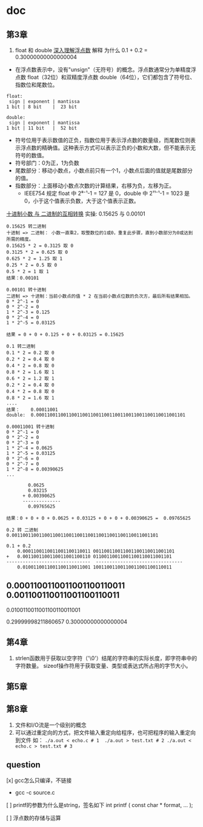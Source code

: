 # doc


## 第3章
1. float 和 double [深入理解浮点数](https://polarisxu.studygolang.com/posts/basic/diagram-float-point/)
解释 为什么 0.1 + 0.2 = 0.30000000000000004

- 在浮点数表示中，没有"unsign"（无符号）的概念。浮点数通常分为单精度浮点数 float（32位）和双精度浮点数 double（64位），它们都包含了符号位、指数位和尾数位。
```
float:
 sign | exponent | mantissa
1 bit | 8 bit    |  23 bit

double:
 sign | exponent | mantissa
1 bit | 11 bit   |  52 bit
```
- 符号位用于表示数值的正负，指数位用于表示浮点数的数量级，而尾数位则表示浮点数的精确值。这种表示方式可以表示正负的小数和大数，但不能表示无符号的数值。
 - 符号部门：0为正，1为负数
 - 尾数部分：移动小数点，小数点前只有一个1，小数点后面的值就是尾数部分的值。
 - 指数部分：上面移动小数点次数的计算结果，右移为负，左移为正。
    - IEEE754 规定 float 中 2⁸⁻¹-1 = 127 是 0，double 中 2¹¹⁻¹-1 = 1023 是 0，小于这个值表示负数，大于这个值表示正数。

[十进制小数 与 二进制的互相转换](https://blog.csdn.net/qingkongyeyue/article/details/74671095)
实操: 0.15625 与 0.00101

``` 
0.15625 转二进制
十进制 => 二进制： 小数一直乘2，取整数位的1或0，重复此步骤，直到小数部分为0或达到所需的精度。
0.15625 * 2 = 0.3125 取 0
0.3125 * 2 = 0.625 取 0
0.625 * 2 = 1.25 取 1
0.25 * 2 = 0.5 取 0
0.5 * 2 = 1 取 1
结果：0.00101
```

```
0.00101 转十进制
二进制 => 十进制：当前小数点的值 * 2 在当前小数点位数的负次方，最后所有结果相加。
0 * 2^-1 = 0
0 * 2^-2 = 0
1 * 2^-3 = 0.125
0 * 2^-4 = 0
1 * 2^-5 = 0.03125

结果 = 0 + 0 + 0.125 + 0 + 0.03125 = 0.15625
```

```
0.1 转二进制
0.1 * 2 = 0.2 取 0
0.2 * 2 = 0.4 取 0
0.4 * 2 = 0.8 取 0
0.8 * 2 = 1.6 取 1
0.6 * 2 = 1.2 取 1
0.2 * 2 = 0.4 取 0
0.4 * 2 = 0.8 取 0
0.8 * 2 = 1.6 取 1
....
结果：    0.00011001
double:  0.0001100110011001100110011001100110011001100110011001101
```

```
0.00011001 转十进制
0 * 2^-1 = 0
0 * 2^-2 = 0
0 * 2^-3 = 0
1 * 2^-4 = 0.0625
1 * 2^-5 = 0.03125
0 * 2^-6 = 0
0 * 2^-7 = 0
1 * 2^-8 = 0.00390625
...

        0.0625
        0.03215
      + 0.00390625
      --------------
        0.09765625

结果：0 + 0 + 0 + 0.0625 + 0.03125 + 0 + 0 + 0.00390625 =  0.09765625
```
```
0.2 转 二进制
0.001100110011001100110011001100110011001100110011001101
```

```
0.1 + 0.2
    0.0001100110011001100110011 001100110011001100110011001101
+   0.0011001100110011001100110 01100110011001100110011001101
-------------------------------  --------------------------------
    0.0100110011001100110011001 10011001100110011001100110011  
```

0.0001100110011001100110011
0.001100110011001100110011
-----------------------------
0.0100110011001100110011001                              

0.29999998211860657
0.30000000000000004


## 第4章
 1. strlen函数用于获取以空字符（'\0'）结尾的字符串的实际长度，即字符串中的字符数量。
sizeof操作符用于获取变量、类型或表达式所占用的字节大小。

## 第5章


## 第8章
1. 文件和I/O流是一个级别的概念
2. 可以通过重定向的方式，把文件输入重定向给程序，也可把程序的输入重定向到文件
    如： ```
            ./a.out < echo.c # 1 
            ./a.out > test.txt # 2
            ./a.out < echo.c > test.txt # 3
        ```

## question
[x] gcc怎么只编译，不链接
- gcc -c source.c


[ ] printf的参数为什么是string，签名如下
    int printf ( const char * format, ... );

[ ] 浮点数的存储与运算